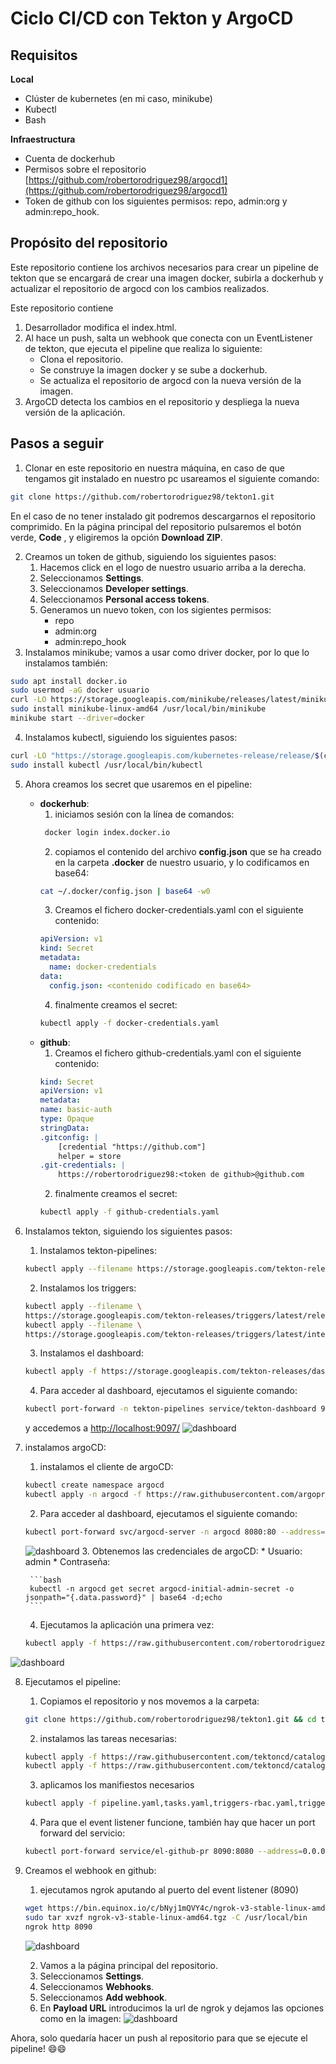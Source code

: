 # Ciclo CI/CD con Tekton y ArgoCD

## Requisitos

**Local**

* Clúster de kubernetes (en mi caso, minikube)
* Kubectl
* Bash

**Infraestructura**

* Cuenta de dockerhub
* Permisos sobre el repositorio [https://github.com/robertorodriguez98/argocd1](https://github.com/robertorodriguez98/argocd1)
* Token de github con los siguientes permisos: repo, admin:org y admin:repo_hook.

## Propósito del repositorio

Este repositorio contiene los archivos necesarios para crear un pipeline de tekton que se encargará de crear una imagen docker, subirla a dockerhub y actualizar el repositorio de argocd con los cambios realizados.

Este repositorio contiene 

1. Desarrollador modifica el index.html.
2. Al hace un push, salta un webhook que conecta con un EventListener de tekton, que ejecuta el pipeline que realiza lo siguiente:
    * Clona el repositorio.
    * Se construye la imagen docker y se sube a dockerhub.
    * Se actualiza el repositorio de argocd con la nueva versión de la imagen.
3. ArgoCD detecta los cambios en el repositorio y despliega la nueva versión de la aplicación.

## Pasos a seguir

1. Clonar en este repositorio en nuestra máquina, en caso de que tengamos git instalado en nuestro pc usareamos el siguiente comando:

```bash
git clone https://github.com/robertorodriguez98/tekton1.git
```

En el caso de no tener instalado git podremos descargarnos el repositorio comprimido. En la página principal del repositorio pulsaremos el botón verde, **Code** , y eligiremos la opción **Download ZIP**.

2. Creamos un token de github, siguiendo los siguientes pasos:
    1. Hacemos click en el logo de nuestro usuario arriba a la derecha.
    2. Seleccionamos **Settings**.
    3. Seleccionamos **Developer settings**.
    4. Seleccionamos **Personal access tokens**.
    5. Generamos un nuevo token, con los sigientes permisos:
        * repo
        * admin:org
        * admin:repo_hook
3. Instalamos minikube; vamos a usar como driver docker, por lo que lo instalamos también:

```bash
sudo apt install docker.io
sudo usermod -aG docker usuario
curl -LO https://storage.googleapis.com/minikube/releases/latest/minikube-linux-amd64
sudo install minikube-linux-amd64 /usr/local/bin/minikube
minikube start --driver=docker
```

4. Instalamos kubectl, siguiendo los siguientes pasos:

```bash
curl -LO "https://storage.googleapis.com/kubernetes-release/release/$(curl -s https://storage.googleapis.com/kubernetes-release/release/stable.txt)/bin/linux/amd64/kubectl"
sudo install kubectl /usr/local/bin/kubectl
```

5. Ahora creamos los secret que usaremos en el pipeline:
    * **dockerhub**:
        1. iniciamos sesión con la línea de comandos:
        ```bash
         docker login index.docker.io 
        ```
        2. copiamos el contenido del archivo **config.json** que se ha creado en la carpeta **.docker** de nuestro usuario, y lo codificamos en base64:
        ```bash
        cat ~/.docker/config.json | base64 -w0 
        ```
        3. Creamos el fichero docker-credentials.yaml con el siguiente contenido:
        ```yaml
        apiVersion: v1
        kind: Secret
        metadata:
          name: docker-credentials
        data:
          config.json: <contenido codificado en base64>
        ```
        4. finalmente creamos el secret:
        ```bash
        kubectl apply -f docker-credentials.yaml
        ```
    * **github**:
        1. Creamos el fichero github-credentials.yaml con el siguiente contenido:
        ```yaml
        kind: Secret
        apiVersion: v1
        metadata:
        name: basic-auth
        type: Opaque
        stringData:
        .gitconfig: |
            [credential "https://github.com"]
            helper = store
        .git-credentials: |
            https://robertorodriguez98:<token de github>@github.com
        ```
        2. finalmente creamos el secret:
        ```bash
        kubectl apply -f github-credentials.yaml
        ```
6. Instalamos tekton, siguiendo los siguientes pasos:
    1. Instalamos tekton-pipelines:
    ```bash
    kubectl apply --filename https://storage.googleapis.com/tekton-releases/pipeline/latest/release.yaml
    ```
    2. Instalamos los triggers:
    ```bash
    kubectl apply --filename \
    https://storage.googleapis.com/tekton-releases/triggers/latest/release.yaml
    kubectl apply --filename \
    https://storage.googleapis.com/tekton-releases/triggers/latest/interceptors.yaml
    ```
    3. Instalamos el dashboard:
    ```bash
    kubectl apply -f https://storage.googleapis.com/tekton-releases/dashboard/previous/v0.32.0/release-full.yaml
    ```
    4. Para acceder al dashboard, ejecutamos el siguiente comando:
    ```bash
    kubectl port-forward -n tekton-pipelines service/tekton-dashboard 9097:9097 -a 0.0.0.0
    ```
    y accedemos a [http://localhost:9097/](http://localhost:9097/)
![dashboard](images/tekton1.png)
7. instalamos argoCD:
    1. instalamos el cliente de argoCD:
    ```bash
    kubectl create namespace argocd
    kubectl apply -n argocd -f https://raw.githubusercontent.com/argoproj/argo-cd/stable/manifests/install.yaml
    ```
    2. Para acceder al dashboard, ejecutamos el siguiente comando:
    ```bash
    kubectl port-forward svc/argocd-server -n argocd 8080:80 --address=0.0.0.0
    ```
    ![dashboard](images/argo1.png)
    3. Obtenemos las credenciales de argoCD:
        * Usuario: admin
        * Contraseña:

        ```bash
        kubectl -n argocd get secret argocd-initial-admin-secret -o jsonpath="{.data.password}" | base64 -d;echo
        ```
    4. Ejecutamos la aplicación una primera vez:
    ```bash
    kubectl apply -f https://raw.githubusercontent.com/robertorodriguez98/argocd1/main/app.yaml
    ```
![dashboard](images/argo2.png)

8. Ejecutamos el pipeline:
    1. Copiamos el repositorio y nos movemos a la carpeta:
    ```bash
    git clone https://github.com/robertorodriguez98/tekton1.git && cd tekton1
    ```
    2. instalamos las tareas necesarias:
    ```bash
    kubectl apply -f https://raw.githubusercontent.com/tektoncd/catalog/main/task/git-clone/0.9/git-clone.yaml
    kubectl apply -f https://raw.githubusercontent.com/tektoncd/catalog/main/task/kaniko/0.6/kaniko.yaml
    ```
    3. aplicamos los manifiestos necesarios
    ```bash
    kubectl apply -f pipeline.yaml,tasks.yaml,triggers-rbac.yaml,trigger-binding.yaml,trigger-template.yaml,event-listener.yaml
    ```
    4. Para que el event listener funcione, también hay que hacer un port forward del servicio:
    ```bash
    kubectl port-forward service/el-github-pr 8090:8080 --address=0.0.0.0
    ```

8. Creamos el webhook en github:

    1. ejecutamos ngrok aputando al puerto del event listener (8090)
    ```bash
    wget https://bin.equinox.io/c/bNyj1mQVY4c/ngrok-v3-stable-linux-amd64.tgz
    sudo tar xvzf ngrok-v3-stable-linux-amd64.tgz -C /usr/local/bin
    ngrok http 8090
    ```
    ![dashboard](images/ngrok.png)

    2. Vamos a la página principal del repositorio.
    3. Seleccionamos **Settings**.
    4. Seleccionamos **Webhooks**.
    5. Seleccionamos **Add webhook**.
    6. En **Payload URL** introducimos la url de ngrok y dejamos las opciones como en la imagen:
    ![dashboard](images/webhook.png)

Ahora, solo quedaría hacer un push al repositorio para que se ejecute el pipeline!  :smile::smile:







